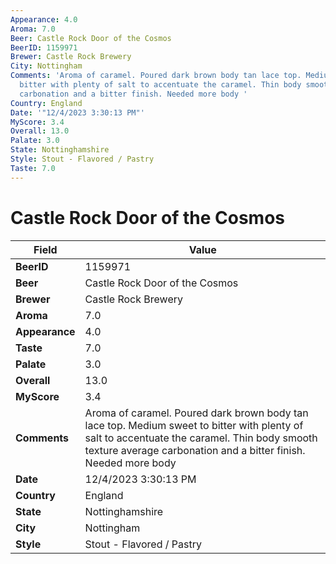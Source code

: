 ```yaml
---
Appearance: 4.0
Aroma: 7.0
Beer: Castle Rock Door of the Cosmos
BeerID: 1159971
Brewer: Castle Rock Brewery
City: Nottingham
Comments: 'Aroma of caramel. Poured dark brown body tan lace top. Medium sweet to
  bitter with plenty of salt to accentuate the caramel. Thin body smooth texture average
  carbonation and a bitter finish. Needed more body '
Country: England
Date: '"12/4/2023 3:30:13 PM"'
MyScore: 3.4
Overall: 13.0
Palate: 3.0
State: Nottinghamshire
Style: Stout - Flavored / Pastry
Taste: 7.0
---
```


# Castle Rock Door of the Cosmos

| Field         | Value |
|---------------|-------|
| **BeerID** | 1159971 |
| **Beer** | Castle Rock Door of the Cosmos |
| **Brewer** | Castle Rock Brewery |
| **Aroma** | 7.0 |
| **Appearance** | 4.0 |
| **Taste** | 7.0 |
| **Palate** | 3.0 |
| **Overall** | 13.0 |
| **MyScore** | 3.4 |
| **Comments** | Aroma of caramel. Poured dark brown body tan lace top. Medium sweet to bitter with plenty of salt to accentuate the caramel. Thin body smooth texture average carbonation and a bitter finish. Needed more body  |
| **Date** | 12/4/2023 3:30:13 PM |
| **Country** | England |
| **State** | Nottinghamshire |
| **City** | Nottingham |
| **Style** | Stout - Flavored / Pastry |
